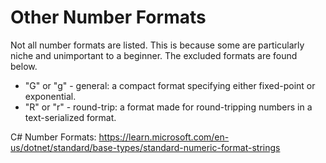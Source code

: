 # Other Number Formats

Not all number formats are listed. This is because some are particularly niche and unimportant to a beginner. The excluded formats are found below.

* "G" or "g" - general: a compact format specifying either fixed-point or exponential.
* "R" or "r" - round-trip: a format made for round-tripping numbers in a text-serialized format.

C# Number Formats: https://learn.microsoft.com/en-us/dotnet/standard/base-types/standard-numeric-format-strings